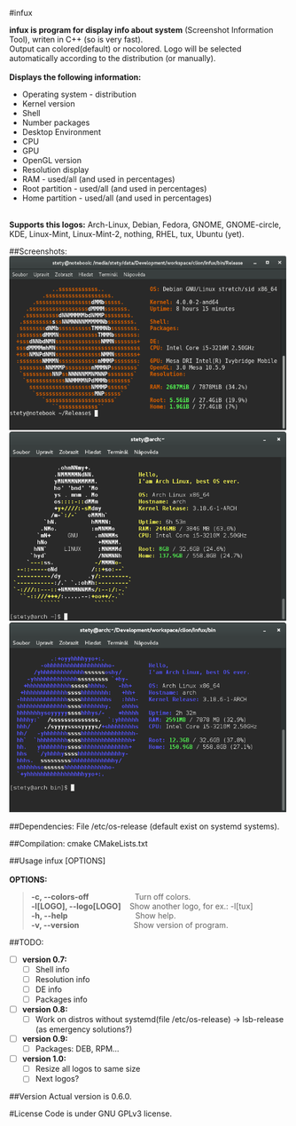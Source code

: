 #infux

**infux is program for display info about system** (Screenshot Information Tool), writen in C++ (so is very fast). <br>
Output can colored(default) or nocolored. Logo will be selected automatically according to the distribution (or manually).<br><br>
**Displays the following information:**
- Operating system - distribution
- Kernel version
- Shell
- Number packages
- Desktop Environment
- CPU
- GPU
- OpenGL version
- Resolution display
- RAM - used/all (and used in percentages)
- Root partition - used/all (and used in percentages)
- Home partition - used/all (and used in percentages)<br><br>

**Supports this logos:** Arch-Linux, Debian, Fedora, GNOME, GNOME-circle, KDE, Linux-Mint, Linux-Mint-2, nothing, RHEL, tux, Ubuntu (yet).<br>

##Screenshots:
<img src="https://raw.githubusercontent.com/petr-stety-stetka/infux/master/screenshots/screenshot-ubuntu-0.6.png" width="500px" /> 
<img src="https://raw.githubusercontent.com/petr-stety-stetka/infux/master/screenshots/screenshot-tux-0.5.png" width="500px" /> 
<img src="https://raw.githubusercontent.com/petr-stety-stetka/infux/master/screenshots/screenshot-fedora-0.5.png" width="500px" /> 

##Dependencies:
File /etc/os-release (default exist on systemd systems).

##Compilation:
cmake CMakeLists.txt

##Usage
infux \[OPTIONS\] <br><br>
**OPTIONS:**<br>
>**-c, --colors-off** &nbsp;&nbsp;&nbsp;&nbsp;&nbsp;&nbsp;&nbsp;&nbsp;&nbsp;&nbsp;&nbsp;&nbsp;&nbsp;&nbsp;&nbsp;&nbsp;&nbsp;&nbsp;&nbsp;&nbsp;Turn off colors.<br>
>**-l[LOGO], --logo[LOGO]** &nbsp;&nbsp;&nbsp;Show another logo, for ex.: -l[tux]<br>
>**-h, --help** &nbsp;&nbsp;&nbsp;&nbsp;&nbsp;&nbsp;&nbsp;&nbsp;&nbsp;&nbsp;&nbsp;&nbsp;&nbsp;&nbsp;&nbsp;&nbsp;&nbsp;&nbsp;&nbsp;&nbsp;&nbsp;&nbsp;&nbsp;&nbsp;&nbsp;&nbsp;&nbsp;&nbsp;&nbsp;&nbsp;Show help.<br>
>**-v, --version** &nbsp;&nbsp;&nbsp;&nbsp;&nbsp;&nbsp;&nbsp;&nbsp;&nbsp;&nbsp;&nbsp;&nbsp;&nbsp;&nbsp;&nbsp;&nbsp;&nbsp;&nbsp;&nbsp;&nbsp;&nbsp;&nbsp;&nbsp;&nbsp;Show version of program.

##TODO:
- [ ] **version 0.7:**<br>
  - [ ] Shell info
  - [ ] Resolution info
  - [ ] DE info
  - [ ] Packages info<br>

- [ ] **version 0.8:**<br>
  - [ ] Work on distros without systemd(file /etc/os-release) -> lsb-release (as emergency solutions?)<br>

- [ ] **version 0.9:**<br>
  - [ ] Packages: DEB, RPM...<br>

- [ ] **version 1.0:**<br>
  - [ ] Resize all logos to same size
  - [ ] Next logos?

##Version
Actual version is 0.6.0.

#License 
Code is under GNU GPLv3 license.
